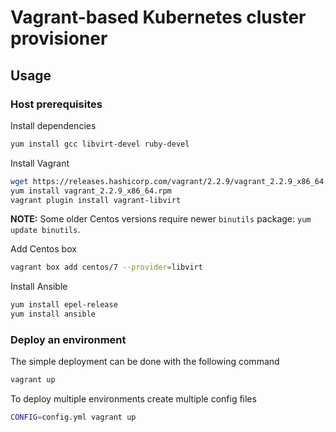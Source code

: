 # Vagrant-based Kubernetes cluster provisioner

## Usage

### Host prerequisites

Install dependencies

```sh
yum install gcc libvirt-devel ruby-devel
```

Install Vagrant

```sh
wget https://releases.hashicorp.com/vagrant/2.2.9/vagrant_2.2.9_x86_64.rpm
yum install vagrant_2.2.9_x86_64.rpm
vagrant plugin install vagrant-libvirt
```

**NOTE:** Some older Centos versions require newer `binutils` package:
`yum update binutils`.

Add Centos box

```sh
vagrant box add centos/7 --provider=libvirt
```

Install Ansible

```sh
yum install epel-release
yum install ansible
```

### Deploy an environment

The simple deployment can be done with the following command

```sh
vagrant up
```

To deploy multiple environments create multiple config files

```sh
CONFIG=config.yml vagrant up
```
